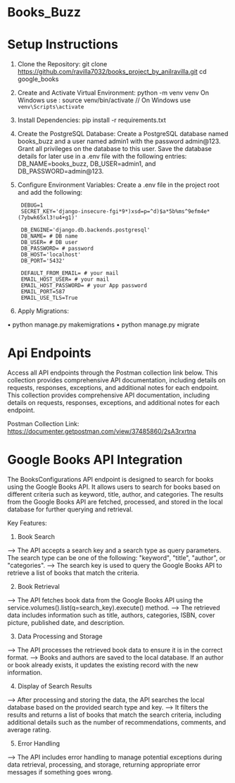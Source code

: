 # Books_Buzz

# Setup Instructions

1. Clone the Repository:
  git clone https://github.com/ravilla7032/books_project_by_anilravilla.git
  cd google_books

2. Create and Activate Virtual Environment:
  python -m venv venv
  On Windows use : source venv/bin/activate // On Windows use `venv\Scripts\activate`

3. Install Dependencies:
  pip install -r requirements.txt

4. Create the PostgreSQL Database:
  Create a PostgreSQL database named books_buzz and a user named admin1 with the password admin@123. Grant all privileges on the database to this user.
  Save the database details for later use in a .env file with the following entries: DB_NAME=books_buzz, DB_USER=admin1, and DB_PASSWORD=admin@123.
  
5. Configure Environment Variables:
   Create a .env file in the project root and add the following:
   ```plaintext
    DEBUG=1
    SECRET_KEY='django-insecure-fgi*9*)xsd=p=^d)$a*5b%ms^9efm4e*(7ybwk65xl3!u4+g1)'
   
    DB_ENGINE='django.db.backends.postgresql'
    DB_NAME= # DB name
    DB_USER= # DB user
    DB_PASSWORD= # password
    DB_HOST='localhost'
    DB_PORT='5432'
    
    DEFAULT_FROM_EMAIL= # your mail
    EMAIL_HOST_USER= # your mail
    EMAIL_HOST_PASSWORD= # your App password
    EMAIL_PORT=587
    EMAIL_USE_TLS=True

7. Apply Migrations:

  • python manage.py makemigrations
  • python manage.py migrate


# Api Endpoints

Access all API endpoints through the Postman collection link below. This collection provides comprehensive API documentation, including details on requests, responses, exceptions, and additional notes for each endpoint.
This collection provides comprehensive API documentation, including details on requests, responses, exceptions, and additional notes for each endpoint.

Postman Collection Link: https://documenter.getpostman.com/view/37485860/2sA3rxrtna


# Google Books API Integration

The BooksConfigurations API endpoint is designed to search for books using the Google Books API. It allows users to search for books based on different criteria such as keyword, title, author, and categories. The results from the Google Books API are fetched, processed, and stored in the local database for further querying and retrieval.

Key Features:

1. Book Search
   
  --> The API accepts a search key and a search type as query parameters. The search type can be one of the following: "keyword", "title", "author", or "categories".
  --> The search key is used to query the Google Books API to retrieve a list of books that match the criteria.
  
2. Book Retrieval

  --> The API fetches book data from the Google Books API using the service.volumes().list(q=search_key).execute() method.
  --> The retrieved data includes information such as title, authors, categories, ISBN, cover picture, published date, and description.

3. Data Processing and Storage

  --> The API processes the retrieved book data to ensure it is in the correct format.
  --> Books and authors are saved to the local database. If an author or book already exists, it updates the existing record with the new information.

4. Display of Search Results

  --> After processing and storing the data, the API searches the local database based on the provided search type and key.
  --> It filters the results and returns a list of books that match the search criteria, including additional details such as the number of recommendations, comments, and average   rating.

5. Error Handling

  --> The API includes error handling to manage potential exceptions during data retrieval, processing, and storage, returning appropriate error messages if something goes wrong.

